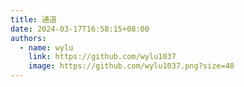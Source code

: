 ```yaml
---
title: 通道
date: 2024-03-17T16:58:15+08:00
authors:
  - name: wylu
    link: https://github.com/wylu1037
    image: https://github.com/wylu1037.png?size=40
---
```

